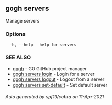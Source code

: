 ## gogh servers

Manage servers

### Options

```
  -h, --help   help for servers
```

### SEE ALSO

* [gogh](gogh.md)	 - GO GitHub project manager
* [gogh servers login](gogh_servers_login.md)	 - Login for a server
* [gogh servers logout](gogh_servers_logout.md)	 - Logout from a server
* [gogh servers set-default](gogh_servers_set-default.md)	 - Set default server

###### Auto generated by spf13/cobra on 11-Apr-2021
